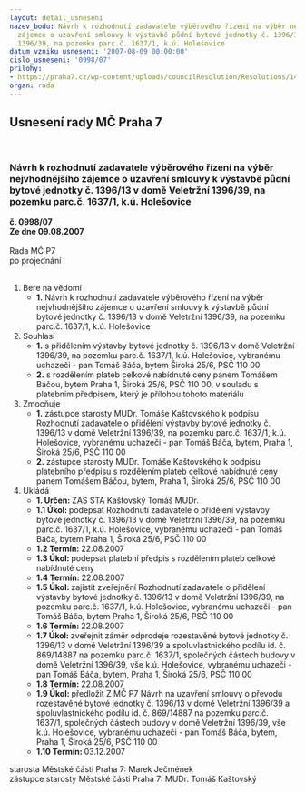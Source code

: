 ```yaml
---
layout: detail_usneseni
nazev_bodu: Návrh k rozhodnutí zadavatele výběrového řízení na výběr nejvhodnějšího
  zájemce o uzavření smlouvy k výstavbě půdní bytové jednotky č. 1396/13 v domě Veletržní
  1396/39, na pozemku parc.č. 1637/1, k.ú. Holešovice
datum_vzniku_usneseni: '2007-08-09 00:00:00'
cislo_usneseni: '0998/07'
prilohy:
- https://praha7.cz/wp-content/uploads/councilResolution/Resolutions/14896/39-uzav%c5%99en%c3%adsmlouvyveletr%c5%ben%c3%ad39.doc
organ: rada
---
```

<div id="ucUsn_pList" class="usn">
	<span><h2>Usnesení rady MČ Praha 7 </h2>
<br></span><div class="standBody">
<span><h3>Návrh k rozhodnutí zadavatele výběrového řízení na výběr nejvhodnějšího zájemce o uzavření smlouvy k výstavbě půdní bytové jednotky č. 1396/13 v domě Veletržní 1396/39, na pozemku parc.č. 1637/1, k.ú. Holešovice</h3></span><div class="center">
		<strong>č. 0998/07</strong><br>
	</div>
<div class="center">
		<strong>Ze dne 09.08.2007</strong><br><br>
	</div>Rada MČ P7<br> po projednání<br><br><ol>
<li>Bere na vědomí<ul><li>
<strong>1.</strong> Návrh k rozhodnutí zadavatele výběrového řízení na výběr nejvhodnějšího zájemce o uzavření smlouvy k výstavbě půdní bytové jednotky č. 1396/13 v domě Veletržní 1396/39, na pozemku parc.č. 1637/1, k.ú. Holešovice</li></ul>
</li>
<li>Souhlasí<ul>
<li>
<strong>1.</strong> s přidělením výstavby bytové jednotky č. 1396/13 v domě Veletržní 1396/39, na pozemku parc.č. 1637/1, k.ú. Holešovice, vybranému uchazeči -  pan Tomáš Báča, bytem  Široká 25/6, PSČ 110 00 </li>
<li>
<strong>2.</strong> s rozdělením plateb celkové nabídnuté ceny panem Tomášem Báčou, bytem Praha 1, Široká 25/6, PSČ 110 00, v souladu s platebním předpisem, který je přílohou tohoto materiálu</li>
</ul>
</li>
<li>Zmocňuje<ul>
<li>
<strong>1.</strong> zástupce starosty MUDr. Tomáše Kaštovského k podpisu Rozhodnutí zadavatele o přidělení výstavby  bytové jednotky č. 1396/13 v domě Veletržní 1396/39, na pozemku parc.č. 1637/1, k.ú. Holešovice, vybranému uchazeči - pan Tomáš Báča, bytem, Praha 1, Široká 25/6, PSČ 110 00  </li>
<li>
<strong>2.</strong> zástupce starosty MUDr. Tomáše Kaštovského k podpisu platebního předpisu s rozdělením plateb celkové nabídnuté ceny panem Tomášem Báčou, bytem, Praha 1, Široká 25/6, PSČ 110 00</li>
</ul>
</li>
<li>Ukládá<ul>
<li>
<strong>1. Určen: </strong>ZAS STA Kaštovský Tomáš MUDr.</li>
<li>
<strong>1.1 Úkol: </strong>podepsat Rozhodnutí zadavatele o přidělení výstavby  bytové jednotky č. 1396/13 v domě Veletržní 1396/39, na pozemku parc.č. 1637/1, k.ú. Holešovice, vybranému uchazeči - pan Tomáš Báča, bytem Praha 1, Široká 25/6, PSČ 110 00  </li>
<li>
<strong>1.2 Termín: </strong>22.08.2007</li>
<li>
<strong>1.3 Úkol: </strong>podepsat platební předpis s rozdělením plateb celkové nabídnuté ceny </li>
<li>
<strong>1.4 Termín: </strong>22.08.2007</li>
<li>
<strong>1.5 Úkol: </strong>zajistit zveřejnění Rozhodnutí zadavatele  o přidělení výstavby  bytové jednotky č. 1396/13 v domě Veletržní 1396/39, na pozemku parc.č. 1637/1, k.ú. Holešovice, vybranému uchazeči - pan Tomáš Báča, bytem Praha 1, Široká 25/6, PSČ 110 00  </li>
<li>
<strong>1.6 Termín: </strong>22.08.2007</li>
<li>
<strong>1.7 Úkol: </strong>zveřejnit záměr odprodeje rozestavěné bytové jednotky č. 1396/13 v domě Veletržní 1396/39 a spoluvlastnického podílu id. č. 869/14887 na pozemku parc.č. 1637/1, společných částech budovy  v domě  Veletržní 1396/39, vše k.ú. Holešovice, vybranému uchazeči - pan Tomáš Báča, bytem, Praha 1, Široká 25/6, PSČ 110 00 </li>
<li>
<strong>1.8 Termín: </strong>22.08.2007</li>
<li>
<strong>1.9 Úkol: </strong>předložit Z MČ P7 Návrh na uzavření smlouvy  o převodu rozestavěné bytové jednotky č. 1396/13 v domě Veletržní 1396/39 a spoluvlastnického podílu id. č. 869/14887 na pozemku parc.č. 1637/1, společných částech budovy  v domě  Veletržní 1396/39, vše k.ú. Holešovice, vybranému uchazeči - pan Tomáš Báča, bytem, Praha 1, Široká 25/6, PSČ 110 00 </li>
<li>
<strong>1.10 Termín: </strong>03.12.2007</li>
</ul>
</li>
</ol>starosta Městské části Praha 7: Marek Ječmének<br>zástupce starosty Městské části Praha 7: MUDr. Tomáš Kaštovský 
</div>
</div>